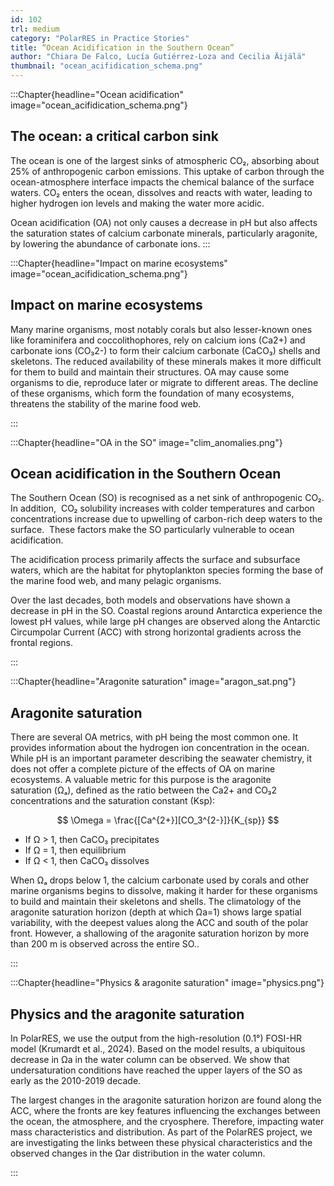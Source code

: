 ```yaml
---
id: 102
trl: medium
category: "PolarRES in Practice Stories"
title: “Ocean Acidification in the Southern Ocean”
author: "Chiara De Falco, Lucía Gutiérrez-Loza and Cecilia Äijälä"
thumbnail: "ocean_acifidication_schema.png"
---
```


<!-- Section one -->

:::Chapter{headline="Ocean acidification" image="ocean_acifidication_schema.png"}

## The ocean: a critical carbon sink

The ocean is one of the largest sinks of atmospheric CO₂, absorbing about 25% of anthropogenic carbon emissions. This uptake of carbon through the ocean-atmosphere interface impacts the chemical balance of the surface waters. CO₂ enters the ocean, dissolves and reacts with water, leading to higher hydrogen ion levels and making the water more acidic.

Ocean acidification (OA) not only causes a decrease in pH but also affects the saturation states of calcium carbonate minerals, particularly aragonite, by lowering the abundance of carbonate ions.
:::

<!-- Section two -->

:::Chapter{headline="Impact on marine ecosystems" image="ocean_acifidication_schema.png"}

## Impact on marine ecosystems

Many marine organisms, most notably corals but also lesser-known ones like foraminifera and coccolithophores, rely on calcium ions (Ca2+) and carbonate ions (CO₃2-) to form their calcium carbonate (CaCO₃) shells and skeletons. The reduced availability of these minerals makes it more difficult for them to build and maintain their structures. OA may cause some organisms to die, reproduce later or migrate to different areas. The decline of these organisms, which form the foundation of many ecosystems, threatens the stability of the marine food web.

:::

<!-- Section three -->

:::Chapter{headline="OA in the SO" image="clim_anomalies.png"}

## Ocean acidification in the Southern Ocean

The Southern Ocean (SO) is recognised as a net sink of anthropogenic CO₂. In addition,  CO₂ solubility increases with colder temperatures and carbon concentrations increase due to upwelling of carbon-rich deep waters to the surface.  These factors make the SO particularly vulnerable to ocean acidification. 

The acidification process primarily affects the surface and subsurface waters, which are the habitat for phytoplankton species forming the base of the marine food web, and many pelagic organisms.

Over the last decades, both models and observations have shown a decrease in pH in the SO. Coastal regions around Antarctica experience the lowest pH values, while large pH changes are observed along the Antarctic Circumpolar Current (ACC) with strong horizontal gradients across the frontal regions.

:::

<!-- Section four -->

:::Chapter{headline="Aragonite saturation" image="aragon_sat.png"}

## Aragonite saturation

There are several OA metrics, with pH being the most common one. It provides information about the hydrogen ion concentration in the ocean. While pH is an important parameter describing the seawater chemistry, it does not offer a complete picture of the effects of OA on marine ecosystems. A valuable metric for this purpose is the aragonite saturation (Ωₐ), defined as the ratio between the Ca2+ and CO₃2 concentrations and the saturation constant (Ksp):

$$
\Omega = \frac{[Ca^{2+}][CO_3^{2-}]}{K_{sp}}
$$

- If Ω > 1, then CaCO₃ precipitates  
- If Ω = 1, then equilibrium  
- If Ω < 1, then CaCO₃ dissolves

When Ωₐ drops below 1, the calcium carbonate used by corals and other marine organisms begins to dissolve, making it harder for these organisms to build and maintain their skeletons and shells.
The climatology of the aragonite saturation horizon (depth at which Ωa=1) shows large spatial variability, with the deepest values along the ACC and south of the polar front. However, a shallowing of the aragonite saturation horizon by more than 200 m is observed across the entire SO..

:::

<!-- Section five -->

:::Chapter{headline="Physics & aragonite saturation" image="physics.png"}

## Physics and the aragonite saturation

In PolarRES, we use the output from the high-resolution (0.1°) FOSI-HR model (Krumardt et al., 2024). Based on the model results, a ubiquitous decrease in Ωa in the water column can be observed. We show that undersaturation conditions have reached the upper layers of the SO as early as the 2010-2019 decade. 

The largest changes in the aragonite saturation horizon are found along the ACC, where the fronts are key features influencing the exchanges between the ocean, the atmosphere, and the cryosphere. Therefore, impacting water mass characteristics and distribution. As part of the PolarRES project, we are investigating the links between these physical characteristics and the observed changes in the Ωar distribution in the water column.  

:::

